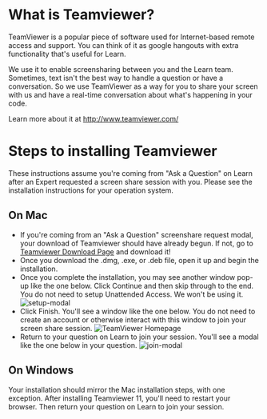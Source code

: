 # What is Teamviewer?

TeamViewer is a popular piece of software used for Internet-based remote access and support. You can think of it as google hangouts with extra functionality that's useful for Learn.

We use it to enable screensharing between you and the Learn team. Sometimes, text isn't the best way to handle a question or have a conversation. So we use TeamViewer as a way for you to share your screen with us and have a real-time conversation about what's happening in your code.

 Learn more about it at http://www.teamviewer.com/

# Steps to installing Teamviewer

These instructions assume you're coming from "Ask a Question" on Learn after an Expert requested a screen share session with you. Please see the installation instructions for your operation system. 

## On Mac

- If you're coming from an "Ask a Question" screenshare request modal, your download of Teamviewer should have already begun. If not, go to [Teamviewer Download Page](http://www.teamviewer.com/download/) and download it!
- Once you download the .dmg, .exe, or .deb file, open it up and begin the installation.
- Once you complete the installation, you may see another window pop-up like the one below. Click Continue and then skip through to the end. You do not need to setup Unattended Access. We won't be using it.  
![setup-modal](https://cloud.githubusercontent.com/assets/1326555/16464635/186f682c-3e09-11e6-8419-58fefa96f2a1.png)
- Click Finish. You'll see a window like the one below. You do not need to create an account or otherwise interact with this window to join your screen share session. 
![TeamViewer Homepage](https://cloud.githubusercontent.com/assets/5470676/16694969/271fc2fa-450b-11e6-8079-79714ca52d4a.png)
- Return to your question on Learn to join your session. You'll see a modal like the one below in your question. 
![join-modal](https://cloud.githubusercontent.com/assets/1326555/16524637/d138bbd8-3f76-11e6-92fe-e9840fe5952a.png)

## On Windows
Your installation should mirror the Mac installation steps, with one exception. After installing Teamviewer 11, you'll need to restart your browser. Then return your question on Learn to join your session.  

